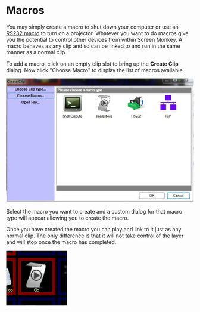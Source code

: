 <h1>Macros</h1>
<p>You may simply create a macro to shut down your computer or use an <a 
	 href="RS232Macro.md">RS232 macro</a> to turn on a projector. Whatever 
 you want to do macros give you the potential to control other devices 
 from within Screen Monkey. A macro behaves as any clip and so can be linked 
 to and run in the same manner as a normal clip. </p>
<p>To add a macro, click on an empty clip slot to bring up the <span style="font-weight: bold;">Create 
 Clip</span> dialog. Now click &quot;Choose Macro&quot; to display the 
 list of macros available.</p>
<p class="hcp2"><img alt="" src="../../images/img_42.jpg" width="504" height="331" border="0" class="hcp3"></p>
<p>Select the macro you want to create and a custom dialog for that macro 
 type will appear allowing you to create the macro.</p>
<p>Once you have created the macro you can play and link to it just as 
 any normal clip. The only difference is that it will not take control 
 of the layer and will stop once the macro has completed.</p>
<p class="hcp2"><img alt="" src="../../images/img_43.jpg" border="0" class="hcp3"></p>

